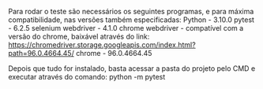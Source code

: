 Para rodar o teste são necessários os seguintes programas, e para máxima compatibilidade, nas versões também especificadas:
    Python - 3.10.0
    pytest - 6.2.5
    selenium webdriver - 4.1.0
    chrome webdriver - compatível com a versão do chrome, baixável através do link:
           https://chromedriver.storage.googleapis.com/index.html?path=96.0.4664.45/
    chrome - 96.0.4664.45

Depois que tudo for instalado, basta acessar a pasta do projeto pelo CMD e executar através do comando:
    python -m pytest
